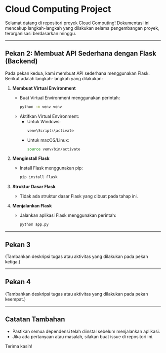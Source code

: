 # Cloud Computing Project

Selamat datang di repositori proyek Cloud Computing! Dokumentasi ini mencakup langkah-langkah yang dilakukan selama pengembangan proyek, terorganisasi berdasarkan minggu.

---

## Pekan 2: Membuat API Sederhana dengan Flask (Backend)

Pada pekan kedua, kami membuat API sederhana menggunakan Flask. Berikut adalah langkah-langkah yang dilakukan:

1. **Membuat Virtual Environment**
   - Buat Virtual Environment menggunakan perintah:
     ```bash
     python -m venv venv
     ```
   - Aktifkan Virtual Environment:
     - Untuk Windows:
       ```bash
       venv\Scripts\activate
       ```
     - Untuk macOS/Linux:
       ```bash
       source venv/bin/activate
       ```

2. **Menginstall Flask**
   - Install Flask menggunakan pip:
     ```bash
     pip install Flask
     ```

3. **Struktur Dasar Flask**
   - Tidak ada struktur dasar Flask yang dibuat pada tahap ini.

4. **Menjalankan Flask**
   - Jalankan aplikasi Flask menggunakan perintah:
     ```bash
     python app.py
     ```

---

## Pekan 3

(Tambahkan deskripsi tugas atau aktivitas yang dilakukan pada pekan ketiga.)

---

## Pekan 4

(Tambahkan deskripsi tugas atau aktivitas yang dilakukan pada pekan keempat.)

---

## Catatan Tambahan

- Pastikan semua dependensi telah diinstal sebelum menjalankan aplikasi.
- Jika ada pertanyaan atau masalah, silakan buat issue di repositori ini.

Terima kasih!
